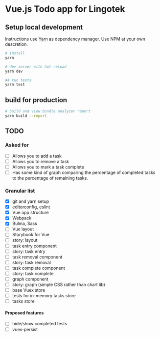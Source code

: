 # Vue.js Todo app for Lingotek

## Setup local development

Instructions use [Yarn](https://yarnpkg.com/en/) as dependency manager. Use NPM at your own descretion.

```bash
# install
yarn

# dev server with hot reload
yarn dev

## run tests
yarn test
```

## build for production

```bash
# build and view bundle analyzer report
yarn build --report
```

## TODO

### Asked for

* [ ] Allows you to add a task
* [ ] Allows you to remove a task
* [ ] Allows you to mark a task complete
* [ ] Has some kind of graph comparing the percentage of completed tasks to the percentage of remaining tasks.

### Granular list

* [x] git and yarn setup
* [x] editorconfig, eslint
* [x] Vue app structure
* [x] Webpack
* [x] Bulma, Sass
* [ ] Vue layout
* [ ] Storybook for Vue
* [ ] story: layout
* [ ] task entry component
* [ ] story: task entry
* [ ] task removal component
* [ ] story: task removal
* [ ] task complete component
* [ ] story: task complete
* [ ] graph component
* [ ] story: graph (simple CSS rather than chart lib)
* [ ] base Vuex store
* [ ] tests for in-memory tasks store
* [ ] tasks store

#### Proposed features

* [ ] hide/show completed tests
* [ ] vuex-persist
